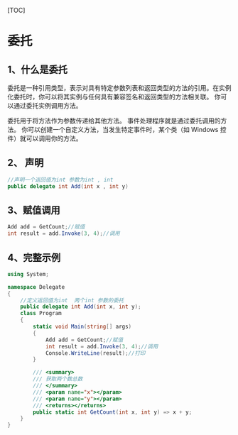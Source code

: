 [TOC]



# 委托

## 1、什么是委托

委托是一种引用类型，表示对具有特定参数列表和返回类型的方法的引用。在实例化委托时，你可以将其实例与任何具有兼容签名和返回类型的方法相关联。 你可以通过委托实例调用方法。

委托用于将方法作为参数传递给其他方法。 事件处理程序就是通过委托调用的方法。 你可以创建一个自定义方法，当发生特定事件时，某个类（如 Windows 控件）就可以调用你的方法。

## 2、 声明 

```c#
//声明一个返回值为int 参数为int , int 
public delegate int Add(int x , int y)
```

## 3、赋值调用

```c#
Add add = GetCount;//赋值
int result = add.Invoke(3, 4);//调用
```

## 4、完整示例

```c#
using System;

namespace Delegate
{
    //定义返回值为int  两个int 参数的委托
    public delegate int Add(int x, int y);
    class Program
    {
        static void Main(string[] args)
        {
            Add add = GetCount;//赋值
            int result = add.Invoke(3, 4);//调用
            Console.WriteLine(result);//打印
        }

        /// <summary>
        /// 获取两个数总数
        /// </summary>
        /// <param name="x"></param>
        /// <param name="y"></param>
        /// <returns></returns>
        public static int GetCount(int x, int y) => x + y;
    }
}

```

